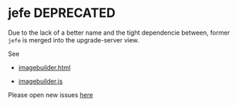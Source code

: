 # jefe DEPRECATED

Due to the lack of a better name and the tight dependencie between, former `jefe` is merged into the upgrade-server view.

See

- [imagebuilder.html](https://github.com/aparcar/gsoc17-attended-sysupgrade/blob/master/server/templates/imagebuilder.html)

- [imagebuilder.js](https://github.com/aparcar/gsoc17-attended-sysupgrade/blob/master/server/static/imagebuilder.js)

Please open new issues [here](https://github.com/aparcar/gsoc17-attended-sysupgrade/issues)

